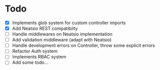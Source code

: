 # Todo

- [x] Implements glob system for custom controller imports
- [x] Add Neatsio REST compatibilty
- [ ] Handle middlewares on Neatsio implementation
- [ ] Add validation middleware (adapt with Neatsio)
- [ ] Handle development errors on Controller, throw some explicit errors
- [ ] Refactor Auth system
- [ ] Implements RBAC system
- [ ] Add some todo...
